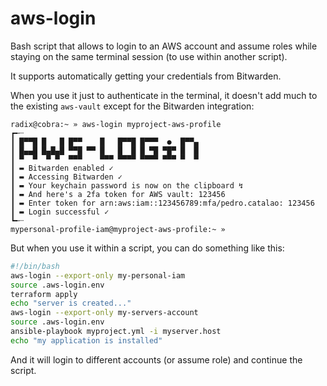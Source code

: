 # aws-login
Bash script that allows to login to an AWS account and assume roles while staying on the same terminal session (to use within another script).

It supports automatically getting your credentials from Bitwarden.

When you use it just to authenticate in the terminal, it doesn't add much to the existing `aws-vault` except for the Bitwarden integration:
```
radix@cobra:~ » aws-login myproject-aws-profile
┏╾┈
┃ █▀▀█ █   █ █▀▀    █   █▀▀█ █▀▀▀  ●  █▀▀▄
┃ █▄▄█ █▄█▄█ ▀▀█ ▀▀ █   █  █ █ ▀█ ▀█▀ █  █
┃ ▀  ▀  ▀ ▀  ▀▀▀    ▀▀▀ ▀▀▀▀ ▀▀▀▀ ▀▀▀ ▀  ▀
┃ ▬ Bitwarden enabled ✓
┃ ▬ Accessing Bitwarden ✓
┃ ▬ Your keychain password is now on the clipboard ↯
┃ ▬ And here's a 2fa token for AWS vault: 123456
┃ ▬ Enter token for arn:aws:iam::123456789:mfa/pedro.catalao: 123456
┃ ▬ Login successful ✓
┗╾┈
mypersonal-profile-iam@myproject-aws-profile:~ »
```

But when you use it within a script, you can do something like this:
```bash
#!/bin/bash
aws-login --export-only my-personal-iam
source .aws-login.env
terraform apply
echo "server is created..."
aws-login --export-only my-servers-account
source .aws-login.env
ansible-playbook myproject.yml -i myserver.host
echo "my application is installed"
```
And it will login to different accounts (or assume role) and continue the script.
